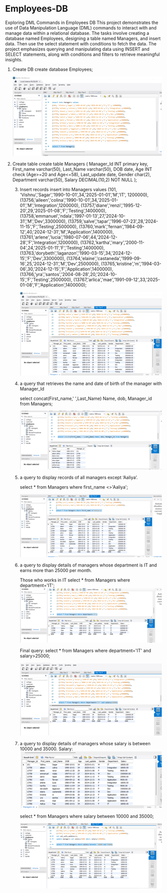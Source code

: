 # Employees-DB
Exploring DML Commands in Employees DB
This project demonstrates the use of Data Manipulation Language (DML) commands to interact with and manage data within a relational database. The tasks involve creating a database named Employees, designing a table named Managers, and insert data. Then use the select statement with conditions to fetch the data.
The project emphasizes querying and manipulating data using INSERT and SELECT statements, along with conditions and filters to retrieve meaningful insights.

1. Create DB
   create database Employees;

   ![Employees-DB](https://github.com/Sarikav123/Employees-DB/blob/main/created%20table%20and%20inserted%20data.png)
   
3. Create table
     create table Managers 
     (
	     Manager_Id INT primary key,
       First_name varchar(50),
       Last_Name varchar(50),
       DOB date,
       Age INT check (Age>=20 and Age<=58),
       Last_update date,
       Gender char(2),
       Department varchar(50),
       Salary DECIMAL(10,2) NOT NULL
      );
   
   3. Insert records
      insert into Managers values
      (101, 'Vishnu','Sagar','1990-10-01',34,'2025-01-01','M','IT', 1200000),
      (13756,'aileen','colina','1990-10-01',34,'2025-01-01','M','Integration',1200000),
      (13757,'diane','renzi','1995-12-20',29,'2025-01-08','F','Testing',1400000),
      (13758,'emmanuel','ndala','1997-01-13',27,'2024-10-31','M','Dev',3300000),
      (13759,'salve','tapar','1996-07-23',28,'2024-11-15','F','Testing',2500000),
      (13760,'mark','fernan','1984-09-12',40,'2024-12-31','M','Application',1400000),
      (13761,'arlene','lucia','1980-07-06',44,'2024-12-28','F','Integration',1200000),
      (13762,'kartha','mary','2000-11-04',24,'2025-01-11','F','Testing',1400000),
      (13763,'dorybeth','laganzon','1990-03-15',34,'2024-12-15','F','Dev',3300000),
      (13764,'elaine','castaneda','1999-09-16',25,'2024-12-31','M','Dev',2500000),
      (13765,'kristine','m','1994-03-06',30,'2024-12-15','F','Application',1400000),
      (13766,'yra','santos','2004-08-28',20,'2024-10-15','F','Testing',2500000),
      (13767,'arlica','mae','1991-09-12',33,'2025-01-08','F','Application',1400000);

      ![Employees-DB](https://github.com/Sarikav123/Employees-DB/blob/main/data%20inserted.png)

   5. a query that retrieves the name and date of birth of the manager with Manager_Id
  
      select concat(First_name,' ',Last_Name) Name, dob, Manager_id from Managers;

      ![Employees-DB](https://github.com/Sarikav123/Employees-DB/blob/main/select%201.png)

   7. a query to display records of all managers except ‘Aaliya’.

      select * from Managers where first_name <>'Aaliya';

      ![Employees-DB](https://github.com/Sarikav123/Employees-DB/blob/main/not%20equal%20.png)
      
   9. a query to display details of managers whose department is IT and earns more than 25000 per month.
  
      Those who works in IT
      select * from Managers where department='IT';
      ![Employees-DB](https://github.com/Sarikav123/Employees-DB/blob/main/who%20works%20in%20IT.png)

      Final query: select * from Managers where department='IT' and salary>25000;

      ![Employees-DB](https://github.com/Sarikav123/Employees-DB/blob/main/salary%20greater.png)

   11. a query to display details of managers whose salary is between 10000 and 35000.
       Salary:
        ![Employees-DB](https://github.com/Sarikav123/Employees-DB/blob/main/salary.png)
  
       select * from Managers where salary between  10000 and 35000;

       ![Employees-DB](https://github.com/Sarikav123/Employees-DB/blob/main/salary%20between.png)
